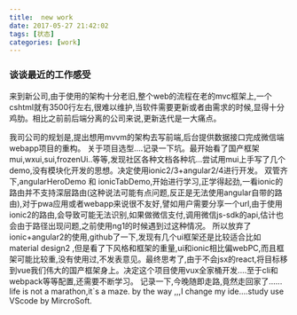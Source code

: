 ```yaml
---
title:  new work
date: 2017-05-27 21:42:02
tags: [状态]
categories: [work]
---
```


### 谈谈最近的工作感受

   来到新公司,由于使用的架构十分老旧,整个web的流程在老的mvc框架上,一个cshtml就有3500行左右,很难以维护,当软件需要更新或者由需求的时候,显得十分鸡肋。相比之前前后端分离的公司来说,更新迭代是一大痛点。
   <!--more-->
   我司公司的规划是,提出想用mvvm的架构去写前端,后台提供数据接口完成微信端webapp项目的重构。
   关于项目选型....记录一下坑。最开始看了国产框架mui,wxui,sui,frozenUi..等等,发现社区各种文档各种坑...尝试用mui上手写了几个demo,没有模块化开发的思想。决定使用ionic2/3+angular2/4进行开发。
   双管齐下,angularHeroDemo 和 ionicTabDemo,开始进行学习,正学得起劲,一看ionic的路由并不支持深层路由(这种说法可能有点问题,反正是无法使用angular自带的路由),对于pwa应用或者webapp来说很不友好,譬如用户需要分享一个url,由于使用ionic2的路由,会导致可能无法识别,如果做微信支付,调用微信js-sdk的api,估计也会由于路径出现问题,之前使用ng1的时候遇到过这种情况。
   所以放弃了ionic+angular2的使用,github了一下,发现有几个ui框架还是比较适合比如material design2 ,但是看了下风格和框架的重量,ui和ionic相比偏webPC,而且框架可能比较重,没有使用过,不发表意见。最终思考了,由于不会jsx的react,将目标移到vue我们伟大的国产框架身上。决定这个项目使用vux全家桶开发....至于cli和webpack等等配置,还需要不断学习。
   记录一下,今晚随即走路,竟然走回家了......
   life is not a marathon,it`s a maze.
   by the way ,,,I change my ide....study use VScode by MircroSoft.

